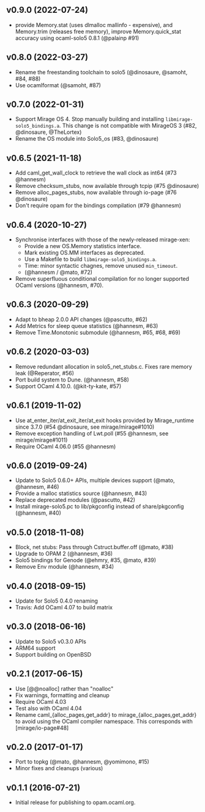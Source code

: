 ## v0.9.0 (2022-07-24)

* provide Memory.stat (uses dlmalloc mallinfo - expensive), and Memory.trim
  (releases free memory), improve Memory.quick_stat accuracy using ocaml-solo5
  0.8.1 (@palainp #91)

## v0.8.0 (2022-03-27)

* Rename the freestanding toolchain to solo5 (@dinosaure, @samoht, #84, #88)
* Use ocamlformat (@samoht, #87)

## v0.7.0 (2022-01-31)

* Support Mirage OS 4. Stop manually building and installing
  `libmirage-solo5_bindings.a`. This change is not compatible
  with MirageOS 3 (#82, @dinosaure, @TheLortex)
* Rename the OS module into Solo5_os (#83, @dinosaure)

## v0.6.5 (2021-11-18)

* Add caml_get_wall_clock to retrieve the wall clock as int64 (#73 @hannesm)
* Remove checksum_stubs, now available through tcpip (#75 @dinosaure)
* Remove alloc_pages_stubs, now available through io-page (#76 @dinosaure)
* Don't require opam for the bindings compilation (#79 @hannesm)

## v0.6.4 (2020-10-27)

* Synchronise interfaces with those of the newly-released mirage-xen:
    * Provide a new OS.Memory statistics interface.
    * Mark existing OS.MM interfaces as deprecated.
    * Use a Makefile to build `libmirage-solo5_bindings.a`.
    * Time: minor syntactic chagnes, remove unused `min_timeout`.
    * (@hannesm / @mato, #72)
* Remove superfluous conditional compilation for no longer supported OCaml versions (@hannesm, #70).

## v0.6.3 (2020-09-29)

* Adapt to bheap 2.0.0 API changes (@pascutto, #62)
* Add Metrics for sleep queue statistics (@hannesm, #63)
* Remove Time.Monotonic submodule (@hannesm, #65, #68, #69)

## v0.6.2 (2020-03-03)

* Remove redundant allocation in solo5_net_stubs.c. Fixes rare memory leak (@Reperator, #56)
* Port build system to Dune. (@hannesm, #58)
* Support OCaml 4.10.0. (@kit-ty-kate, #57)

## v0.6.1 (2019-11-02)

* Use at_enter_iter/at_exit_iter/at_exit hooks provided by Mirage_runtime
  since 3.7.0 (#54 @dinosaure, see mirage/mirage#1010)
* Remove exception handling of Lwt.poll (#55 @hannesm, see mirage/mirage#1011)
* Require OCaml 4.06.0 (#55 @hannesm)

## v0.6.0 (2019-09-24)

* Update to Solo5 0.6.0+ APIs, multiple devices support (@mato, @hannesm, #46)
* Provide a malloc statistics source (@hannesm, #43)
* Replace deprecated modules (@pascutto, #42)
* Install mirage-solo5.pc to lib/pkgconfig instead of share/pkgconfig
  (@hannesm, #40)

## v0.5.0 (2018-11-08)

* Block, net stubs: Pass through Cstruct.buffer.off (@mato, #38)
* Upgrade to OPAM 2 (@hannesm, #36)
* Solo5 bindings for Genode (@ehmry, #35, @mato, #39)
* Remove Env module (@hannesm, #34)

## v0.4.0 (2018-09-15)

* Update for Solo5 0.4.0 renaming
* Travis: Add OCaml 4.07 to build matrix

## v0.3.0 (2018-06-16)

* Update to Solo5 v0.3.0 APIs
* ARM64 support
* Support building on OpenBSD

## v0.2.1 (2017-06-15)

* Use [@@noalloc] rather than "noalloc"
* Fix warnings, formatting and cleanup
* Require OCaml 4.03
* Test also with OCaml 4.04
* Rename caml_{alloc_pages,get_addr} to mirage_{alloc_pages,get_addr}
  to avoid using the OCaml compiler namespace. This corresponds with
  [mirage/io-page#48]

## v0.2.0 (2017-01-17)

* Port to topkg (@mato, @hannesm, @yomimono, #15)
* Minor fixes and cleanups (various)

## v0.1.1 (2016-07-21)

* Initial release for publishing to opam.ocaml.org.
